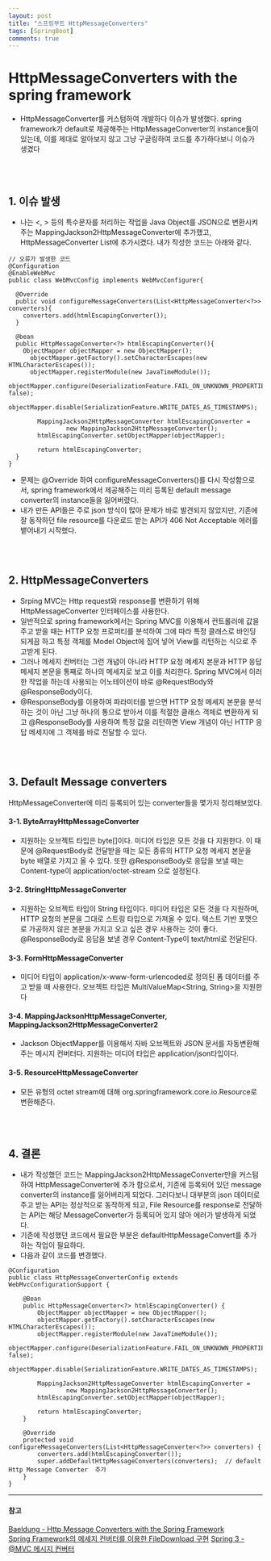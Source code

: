 ```yaml
---
layout: post
title: "스프링부트 HttpMessageConverters"
tags: [SpringBoot]
comments: true
---
```


# HttpMessageConverters with the spring framework
- HttpMessageConverter를 커스텀하여 개발하다 이슈가 발생했다. spring framework가 default로 제공해주는 HttpMessageConverter의 instance들이 있는데, 이를 제대로 알아보지 않고 그냥 구글링하여 코드를 추가하다보니 이슈가 생겼다

<br><br>

## 1. 이슈 발생

- 나는 \<, \> 등의 특수문자를 처리하는 작업을 Java Object를 JSON으로 변환시켜 주는 MappingJackson2HttpMessageConverter에 추가했고, HttpMessageConverter List에 추가시켰다. 내가 작성한 코드는 아래와 같다.

```
// 오류가 발생한 코드
@Configuration
@EnableWebMvc
public class WebMvcConfig implements WebMvcConfigurer{

  @Override
  public void configureMessageConverters(List<HttpMessageConverter<?>> converters){
    converters.add(htmlEscapingConverter());
  }

  @bean
  public HttpMessageConverter<?> htmlEscapingConverter(){
  	ObjectMapper objectMapper = new ObjectMapper();
	  objectMapper.getFactory().setCharacterEscapes(new HTMLCharacterEscapes());
	  objectMapper.registerModule(new JavaTimeModule());
		objectMapper.configure(DeserializationFeature.FAIL_ON_UNKNOWN_PROPERTIES, false);
		objectMapper.disable(SerializationFeature.WRITE_DATES_AS_TIMESTAMPS);

		MappingJackson2HttpMessageConverter htmlEscapingConverter =
				new MappingJackson2HttpMessageConverter();
		htmlEscapingConverter.setObjectMapper(objectMapper);

		return htmlEscapingConverter;
  }
}

```

- 문제는 @Override 하여 configureMessageConverters()를 다시 작성함으로서, spring framework에서 제공해주는 미리 등록된 default message converter의 instance들을 잃어버렸다.
- 내가 만든 API들은 주로 json 방식이 많아 문제가 바로 발견되지 않았지만, 기존에 잘 동작하던 file resource를 다운로드 받는 API가 406 Not Acceptable 에러를 뱉어내기 시작했다.


<br><br>

## 2. HttpMessageConverters
- Srping MVC는 Http request와 response를 변환하기 위해 HttpMessageConverter 인터페이스를 사용한다.
- 일반적으로 spring framework에서는 Spring MVC를 이용해서 컨트롤러에 값을 주고 받을 때는 HTTP 요청 프로퍼티를 분석하여 그에 따라 특정 클래스로 바인딩 되게끔 하고 특정 객체를 Model Object에 집어 넣어 View를 리턴하는 식으로 주고받게 된다.
- 그러나 메세지 컨버터는 그런 개념이 아니라 HTTP 요청 메세지 본문과 HTTP 응답 메세지 본문을 통째로 하나의 메세지로 보고 이를 처리한다.  Spring MVC에서 이러한 작업을 하는데 사용되는 어노테이션이 바로 @RequestBody와 @ResponseBody이다.
- @ResponseBody를 이용하여 파라미터를 받으면 HTTP 요청 메세지 본문을 분석하는 것이 아닌 그냥 하나의 통으로 받아서 이를 적절한 클래스 객체로 변환하게 되고 @ResponseBody를 사용하여 특정 값을 리턴하면 View 개념이 아닌 HTTP 응답 메세지에 그 객체를 바로 전달할 수 있다.

<br><br>

## 3. Default Message converters
HttpMessageConverter에 미리 등록되어 있는 converter들을 몇가지 정리해보았다.

#### 3-1. ByteArrayHttpMessageConverter
- 지원하는 오브젝트 타입은 byte[]이다. 미디어 타입은 모든 것을 다 지원한다. 이 때문에 @RequestBody로 전달받을 때는 모든 종류의 HTTP 요청 메세지 본문을 byte 배열로 가지고 올 수 있다. 또한 @ResponseBody로 응답을 보낼 때는 Content-type이 application/octet-stream 으로 설정된다.


#### 3-2. StringHttpMessageConverter
- 지원하는 오브젝트 타입이 String 타입이다. 미디어 타입은 모든 것을 다 지원하며, HTTP 요청의 본문을 그대로 스트링 타입으로 가져올 수 있다. 텍스트 기반 포맷으로 가공하지 않은 본문을 가지고 오고 싶은 경우 사용하는 것이 좋다. @ResponseBody로 응답을 보낼 경우 Content-Type이 text/html로 전달된다.

#### 3-3. FormHttpMessageConverter
- 미디어 타입이 application/x-www-form-urlencoded로 정의된 폼 데이터를 주고 받을 때 사용한다. 오브젝트 타입은 MultiValueMap<String, String>을 지원한다

#### 3-4. MappingJacksonHttpMessageConverter, MappingJackson2HttpMessageConverter2
- Jackson ObjectMapper를 이용해서 자바 오브젝트와 JSON 문서를 자동변환해주는 메시지 컨버터다. 지원하는 미디어 타입은 application/json타입이다.

#### 3-5. ResourceHttpMessageConverter
- 모든 유형의 octet stream에 대해  org.springframework.core.io.Resource로 변환해준다.

<br><br>

## 4. 결론
- 내가 작성했던 코드는 MappingJackson2HttpMessageConverter만을 커스텀 하여 HttpMessageConverter에 추가 함으로서, 기존에 등록되어 있던 message converter의 instance를 잃어버리게 되었다. 그러다보니 대부분의 json 데이터로 주고 받는 API는 정상적으로 동작하게 되고, File Resource를 response로 전달하는 API는 해당 MessageConverter가 등록되어 있지 않아 에러가 발생하게 되었다.
- 기존에 작성했던 코드에서 필요한 부분은 defaultHttpMessageConvert를 추가하는 작업이 필요하다.
- 다음과 같이 코드를 변경했다.

```
@Configuration
public class HttpMessageConverterConfig extends WebMvcConfigurationSupport {

	@Bean
	public HttpMessageConverter<?> htmlEscapingConverter() {
		ObjectMapper objectMapper = new ObjectMapper();
		objectMapper.getFactory().setCharacterEscapes(new HTMLCharacterEscapes());
		objectMapper.registerModule(new JavaTimeModule());
		objectMapper.configure(DeserializationFeature.FAIL_ON_UNKNOWN_PROPERTIES, false);
		objectMapper.disable(SerializationFeature.WRITE_DATES_AS_TIMESTAMPS);

		MappingJackson2HttpMessageConverter htmlEscapingConverter =
				new MappingJackson2HttpMessageConverter();
		htmlEscapingConverter.setObjectMapper(objectMapper);

		return htmlEscapingConverter;
	}

	@Override
	protected void configureMessageConverters(List<HttpMessageConverter<?>> converters) {
		converters.add(htmlEscapingConverter());
		super.addDefaultHttpMessageConverters(converters);  // default Http Message Converter  추가
	}
}

```

---
#### 참고
[Baeldung - Http Message Converters with the Spring Framework](https://www.baeldung.com/spring-httpmessageconverter-rest) <br>
[Spring Framework의 메세지 컨버터를 이용한 FileDownload 구현](https://zgundam.tistory.com/12)
[Spring 3 - @MVC 메시지 컨버터](http://springsource.tistory.com/89)
